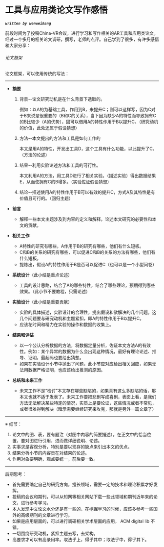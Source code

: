 # 工具与应用类论文写作感悟

***`written by wenweihang`***

前段时间为了投稿China-VR会议，进行学习和写作相关的AR工具和应用类论文。经过一个多月的相关论文调研，撰写，老师的点评。自己学到了很多，有许多感悟和大家分享：

###### 论文框架

论文框架，可以使用传统的写法：

------

- **摘要**

  1. 背景--论文研究动机是在什么背景下选取的。

     例如：以A的为基础工具，作用到B，来提升C；则可以这样写，因为C对于B来说是很重要的（B和C的关系），当下因为缺少A的特性而导致拥有C的B比较少（A的优势），固可以借用A的特性作用于B以提升C。（研究动机的价值，此处还属于假设猜想）

  2. 方法--本文提出的方法和工具是如何工作的

     本文是用A的特性，开发出工具D，这个工具有什么功能，以此提升了C。（方法的论述）

  3. 结果--利用实验论述方法和工具的可行性。

     本文利用A的方法，用工具D进行了相关实验。（描述实验）得出数据结果E，从而使拥有C的B增多。（实验佐证假设猜想）

  4. 结论--描述使用A的特性作用于B可以有效的提升C，方式A及其特性是有价值且可行的。（回归主题）

- **前言**

  - 解释一些本文主题涉及到内容的定义和解释，论述本文研究的必要性和本文的贡献。

- **相关工作**

  - A特性的研究有哪些，A作用于B的研究有哪些，他们有什么短板。
  - C和B的关系的研究有哪些，可以促进C和B的关系的方法有哪些，他们有什么短板。
  - 提炼出，假设A的特性作用于B是否可以促进C（也可以是一个小型问卷）

- **系统设计**（此小结是重点论述）

  - 工具的设计思路，结合了A的哪些特性，结合了哪些理论，预期得到哪些效果。（此小节不要教程，只需论述）

- **实验设计**（此小结是重要贡献）

  - 实验的具体描述，实验设计的合理性，提出假设和欲解决的几个问题。这几个问题要与研究动机和主题紧扣，即A的特性作用于B以提升C。
  - 应该花时间和精力在实验的操作和数据的收集上。

- **结果和评估**

  - 以一个公认分析数据的方法，将数据定量分析，佐证本文方法A的有效性。例如：某个异常的数据为什么会出现这种情况，最好有理论论述、推导、证明，最起码也要给出猜想。
  - 如果在实验设计小节中抛出了问题，此小节应对应给出相关回应，如果无法用数据严格证明，也应该给出推测的原因。

- **总结和未来工作**

  - 未来工作不是“检讨”本文存在哪些缺陷的，如果真有这么多缺陷的话，那本文也就不适于发表了。未来工作要把悲剧写成喜剧，表面上看，是我们方法无法解决某些特定的情况，实质上是要论证，这些情况或者不常见，或者很难得到解决（暗示需要继续研究来攻克，那就是另外一篇文章了）

------

※ 细节：

1. 论文中的图、表，要有题注（对图中内容的简要描述）。在正文中的恰当位置，要对图进行引用，进而做详细说明、论述。
2. 实事求是客观分析，特别是要以现存的缺点来引出本文的优点。
3. 结果分析小节的内容贵在对结果的论述。
4. 作用对象要明确，观点要统一，前后要一致。

------

后期思考：

- 首先需要确定自己的研究方向，擅长领域，需要一定的技术和理论积累才好发挥。
- 投稿的会议和期刊，可以从知网等相关网站下载一些此领域和期刊近年来的论文，进行参考学习。
- 本人发现中文论文水分还是有一些的，在挖掘学习的时候，应该多参考一些国外的高级期刊的文章进行学习。
- 如果是应用层面的，可以进行调研相关学术层面的应用， ACM digital lib 不错。
- 一切围绕研究动机，紧扣主题去写，去架构。
- 高要求才可以有高录用率。取法乎上，得乎其中；取法乎中，得乎其下。

